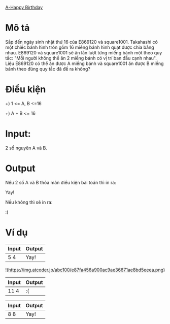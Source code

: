 [A-Happy Birthday](https://atcoder.jp/contests/ABC100/tasks/abc100_a)

# Mô tả
Sắp đến ngày sinh nhật thứ 16 của E869120 và square1001. 
Takahashi có một chiếc bánh hình tròn gồm 16 miếng bánh hình quạt được chia bằng nhau. 
E869120 và square1001 sẽ ăn lần lượt từng miếng bánh một theo quy tắc: "Mỗi người không thể ăn 2 miếng bánh có vị trí ban đầu cạnh nhau". 
Liệu E869120 có thể ăn được A miếng bánh và square1001 ăn được B miếng bánh theo đúng quy tắc đã đề ra không?

# Điều kiện 
+) 1 <= A, B <=16

+) A + B <= 16

# Input:
2 số nguyên A và B.

# Output
Nếu 2 số A và B thỏa mãn điều kiện bài toán thì in ra:

Yay!

Nếu không thì sẽ in ra:

:(

# Ví dụ
| Input | Output |
| ----- | ----- |
| 5 4 | Yay! |

!(https://img.atcoder.jp/abc100/e87fa456a900ac9ae36671ae8bd5eeea.png)

| Input | Output |
| ----- | ----- |
| 11 4 | :( |

| Input | Output |
| ----- | ----- |
| 8 8 | Yay! |
